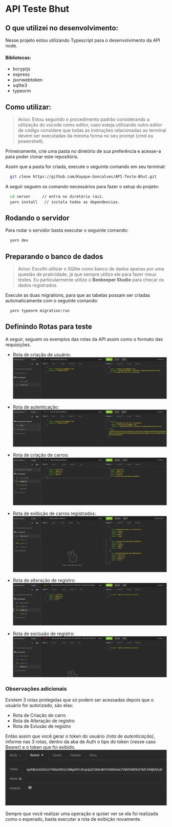 # API Teste Bhut

## O que utilizei no desenvolvimento:

Nesse projeto estou utilizando Typescript para o desenvolvimento da API node.

#### Bibliotecas:

- bcryptjs
- express
- jsonwebtoken
- sqlite3
- typeorm

## Como utilizar:

> Aviso: Estou seguindo o procedimento padrão considerando a utilização do vscode como editor, caso esteja utilizando outro editor de código considere que todas as instruções relacionadas ao terminal devem ser executadas da mesma forma no seu prompt (cmd ou powershell).

Primeiramente, crie uma pasta no diretório de sua preferência e acesse-a para poder clonar este repositório.

Assim que a pasta for criada, execute o seguinte comando em seu terminal:

```bash
  git clone https://github.com/Kayque-Goncalves/API-Teste-Bhut.git
```

A seguir seguem os comando necessários para fazer o setup do projeto:

```bash
  cd server     // entra no diretório raiz.
  yarn install   // instala todas as dependencias.
```

## Rodando o servidor

Para rodar o servidor basta executar o seguinte comando:

```bash
  yarn dev
```

## Preparando o banco de dados

> Aviso: Escolhi utilizar o SQlite como banco de dados apenas por uma questão de praticidade, já que sempre utilizo ele para fazer meus testes. Eu particularmente utilizo o **Beekeeper Studio** para checar os dados registrados.

Execute as duas migrations, para que as tabelas possam ser criadas automaticamente com o seguinte comando:

```bash
  yarn typeorm migration:run
```

## Definindo Rotas para teste

A seguir, seguem os exemplos das rotas da API assim como o formato das requisições.

- Rota de criação de usuário:
  ![createUser](/.github/createUser.PNG)

- Rota de autenticação:
  ![auth](/.github/auth.PNG)

- Rota de criação de carros:
  ![createCar](/.github/createCar.PNG)

- Rota de exibição de carros registrados:
  ![showCars](/.github/showCars.PNG)

- Rota de alteração de registro:
  ![updateCar](/.github/updateCar.PNG)

- Rota de exclusão de registro:
  ![deleteCar](/.github/deleteCar.PNG)

### Observações adicionais

Existem 3 rotas protegidas que só podem ser acessadas depois que o usuário for autorizado, são elas:

- Rota de Criação de carro
- Rota de Alteração de registro
- Rota de Exlusão de registro

Então assim que você gerar o token do usuário _(rota de autenticação)_, informe nas 3 rotas, dentro da aba de Auth o tipo do token (nesse caso Bearer) e o token que foi exibido.
![token](/.github/token.PNG)

Sempre que você realizar uma operação e quiser ver se ela foi realizada como o esperado, basta executar a rota de exibição novamente.
